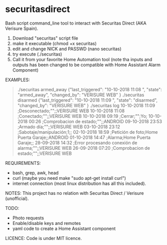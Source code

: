 # securitasdirect
Bash script command_line tool to interact with Securitas Direct (AKA Verisure Spain).

1. Download "securitas" script file
2. make it executable (chmod +x securitas)
3. edit and change NICK and PASSWD (nano securitas)
4. try execute (./securitas)
5. Call it from your favorite Home Automation tool (note tha inputs and outputs has been changed to be compatible with Home Assistant Alarm Component)

EXAMPLES:
>./securitas armed_away
{"last_triggered": "10-10-2018 11:08 ", "state": "armed_away", "changed_by": "VERISURE WEB" }
>./securitas disarmed
{"last_triggered": "10-10-2018 11:09 ", "state": "disarmed", "changed_by": "VERISURE WEB" }
>./securitas log
10-10-2018 11:09 ;Desconectado;"";;VERISURE WEB
10-10-2018 11:08 ;Conectado;"";;VERISURE WEB
10-10-2018 09:19 ;Cerrar;"";Yo;
10-10-2018 00:26 ;Comprobacion de estado;"";;ANDROID
09-10-2018 23:53 ;Armado día;"";;VERISURE WEB
03-10-2018 23:12 ;Sabotaje/manipulación;1;;
02-10-2018 18:59 ;Petición de foto;Home Puerta Garaje;;ANDROID
01-10-2018 14:47 ;Alarma;Home Puerta Garaje;;
28-09-2018 14:32 ;Error procesando conexión de alarma;"";;VERISURE WEB
26-09-2018 07:20 ;Comprobacion de estado;"";;VERISURE WEB

REQUIREMENTS:
- bash, grep, awk, head
- curl (maybe you need make "sudo apt-get install curl")
- internet connection
(most linux distribution has all this included).


NOTES:
This project has no relation with Securitas Direct / Verisure (unofficial).

TODO:
- Photo requests
- Enable/disable keys and remotes
- yaml code to create a Home Assistant component

LICENCE:
Code is under MIT licence.

